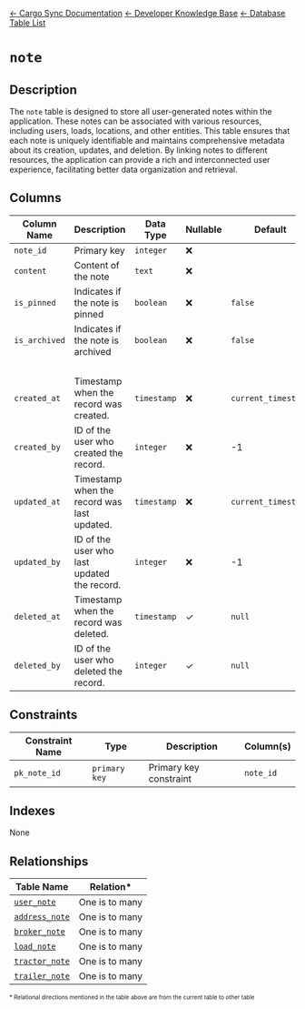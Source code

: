[← Cargo Sync Documentation](../../../../readme.md) [← Developer Knowledge Base](../../readme.md) [← Database Table List](../database-design.md)

# `note`

## Description
The `note` table is designed to store all user-generated notes within the application. These notes can be associated with various resources, including users, loads, locations, and other entities. This table ensures that each note is uniquely identifiable and maintains comprehensive metadata about its creation, updates, and deletion. By linking notes to different resources, the application can provide a rich and interconnected user experience, facilitating better data organization and retrieval.


## Columns

|Column Name|Description|Data Type|Nullable|Default|
|-|-|-|-|-|
|`note_id`|Primary key|`integer`|❌||
|`content`|Content of the note|`text`|❌||
|`is_pinned`|Indicates if the note is pinned|`boolean`|❌|`false`|
|`is_archived`|Indicates if the note is archived|`boolean`|❌|`false`|
|&nbsp;|
|`created_at`|Timestamp when the record was created.|`timestamp`|❌|`current_timestamp`|
|`created_by`|ID of the user who created the record.|`integer`|❌|-1|
|`updated_at`|Timestamp when the record was last updated.|`timestamp`|❌|`current_timestamp`|
|`updated_by`|ID of the user who last updated the record.|`integer`|❌|-1|
|`deleted_at`|Timestamp when the record was deleted.|`timestamp`|✓|`null`|
|`deleted_by`|ID of the user who deleted the record.|`integer`|✓|`null`|

## Constraints

|Constraint Name|Type|Description|Column(s)|
|--|--|--|--|
|`pk_note_id`|`primary key`|Primary key constraint|`note_id`|

## Indexes

None

## Relationships

|Table Name|Relation*|
|-|-|
|[`user_note`](./user-note-table.md)|One is to many|
|[`address_note`](./address-note-table.md)|One is to many|
|[`broker_note`](./broker-note-table.md)|One is to many|
|[`load_note`](./load-note-table.md)|One is to many|
|[`tractor_note`](./tractor-note-table.md)|One is to many|
|[`trailer_note`](./trailer-note-table.md)|One is to many|

<span style="font-size:10px">\* Relational directions mentioned in the table above are from the current table to other table</span>